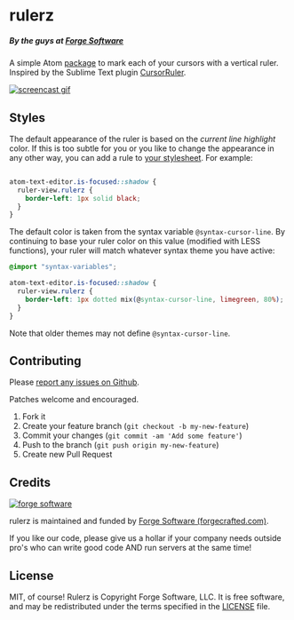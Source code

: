 # rulerz

##### By the guys at [Forge Software](http://www.forgecrafted.com/)

A simple Atom [package](https://atom.io/packages/rulerz) to mark each of your cursors with a vertical ruler. Inspired by the Sublime Text plugin [CursorRuler](https://github.com/icylace/CursorRuler).

[![screencast gif](https://cloud.githubusercontent.com/assets/281467/5994471/d3648c72-aa42-11e4-8916-bdd4705ed55c.gif)](http://www.forgecrafted.com)

## Styles

The default appearance of the ruler is based on the *current line highlight* color. If this is too subtle for you or you like to change the appearance in any other way, you can add a rule to [your stylesheet](https://atom.io/docs/latest/using-atom-basic-customization#style-tweaks). For example:

```css

atom-text-editor.is-focused::shadow {
  ruler-view.rulerz {
    border-left: 1px solid black;
  }
}
```

The default color is taken from the syntax variable `@syntax-cursor-line`. By continuing to base your ruler color on this value (modified with LESS functions), your ruler will match whatever syntax theme you have active:

```css
@import "syntax-variables";

atom-text-editor.is-focused::shadow {
  ruler-view.rulerz {
    border-left: 1px dotted mix(@syntax-cursor-line, limegreen, 80%);
  }
}
```

Note that older themes may not define `@syntax-cursor-line`.

## Contributing

Please [report any issues on Github](https://github.com/forgecrafted/rulerz/issues).

Patches welcome and encouraged.

1. Fork it
2. Create your feature branch (`git checkout -b my-new-feature`)
3. Commit your changes (`git commit -am 'Add some feature'`)
4. Push to the branch (`git push origin my-new-feature`)
5. Create new Pull Request

## Credits

[![forge software](http://www.forgecrafted.com/logo.png)](http://www.forgecrafted.com)

rulerz is maintained and funded by [Forge Software (forgecrafted.com)](http://www.forgecrafted.com).

If you like our code, please give us a hollar if your company needs outside pro's who can write good code AND run servers at the same time!

## License

MIT, of course! Rulerz is Copyright Forge Software, LLC. It is free software, and may be redistributed under the terms specified in the [LICENSE](LICENSE.md) file.
